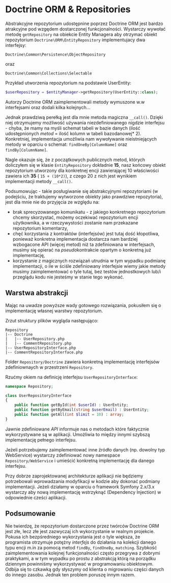 # Doctrine ORM & Repositories

Abstrakcyjne repozytorium udostępnine poprzez Doctrine ORM jest bardzo atrakcyjne pod wzgędem dostarczonej funkcjonalności. Wystarczy wywołać metodę ```getRepository``` na obiekcie Entity Managera aby otrzymać obiekt repozytorium ```Doctrine\ORM\EntityRepository``` implementujacy dwa interfejsy:

```
Doctrine\Common\Persistence\ObjectRepository
```

oraz

```
Doctrine\Common\Collections\Selectable
```

Przykład utworzenia repozytorium na podstawie UserEntity:

```php
$userRepository = $entityManager->getRepository(UserEntity::class);
```

Autorzy Doctrine ORM zaimplementowali metody wymuszone w.w interfejsami oraz dodali kilka kolejnych...

Jednak prawdziwą perełką jest dla mnie metoda magiczna ```__call()```. Dzięki niej otrzymujemy możliwość używania niezdefiniowanego nigdzie interfejsu - chyba, że mamy na myśli schemat tabeli w bazie danych (ilość udostępnionych *metod* = ilość kolumn w tabeli bazodanowej* 2).
Konkretniej, implementacja umożliwia nam wywoływanie nieistniejących metody w oparciu o schemat: ```findOneBy[ColumnName]``` oraz ```findBy[ColumnName]```.

Nagle okazuje się, że z początkowych publicznych metod, których doliczyłem się w klasie ```EntityRepository``` dokładnie **15**, nasz końcowy obiekt repozytorium utworzony dla konkretnej encji zawierającej 10 właściwości zawiera ich **35** ( ```15 + (10*2)```), z czego 20 z nich jest wynikiem implementacji metody ```__call()```.

Podsumowując - takie posługiwanie się abstrakcyjnymi repozytoriami (w podejściu, że traktujemy wytworzone obiekty jako prawdziwe repozytoria), jest dla mnie nie do przyjęcia ze względu na:

- brak sprecyzowanego komunikatu - z jakiego konkretnego repozytorium chcemy skorzystać, możemy oczekiwać repozytorium encji użytkownika, a w rzeczywystości zostanie nam przekazane repozytorium komentarzy,
- chęć korzystania z kontraktów (interfejsów) jest tutaj dość kłopotliwa, ponieważ konkretna implementacja dostarcza nam bardziej wzbogacone API (więcej metod) niż ta zdefiniowana w interfejsach, musimy się opierać na *pseudo*kontrakcie opartym o konkretną już implementację,
- korzystanie z magicznych rozwiązań utrudnia w tym wypadku podmianę implementacji, o ile w ściśle zdefiniowany interfejsie wiemy jakie metody musimy zaimplementować o tyle tutaj, bez testów jednostkowych lub/i przeglądu kodu nie jesteśmy w stanie tego wykonać.

## Warstwa abstrakcji

Mając na uwadze powyższe wady gotowego rozwiązania, pokusiłem się o implementację własnej warstwy repozytorium.

Zrzut struktury plików wygląda następująco:

```
Repository
|-- Doctrine
|   |-- UserRepository.php
|   |-- CommentRepository.php
|-- UserRepositoryInterface.php
|-- CommentRepositoryInterface.php
```

Folder ```Repository/Doctrine``` zawiera konkretną implementację interfejsów zdefiniownaych w przestrzeni ```Repository```.

Rzućmy okiem na definicję interfejsu ```UserRepositoryInterface```:

```php
namespace Repository;

class UserRepositoryInterface
{
    public function getById(int $userId) : UserEntity;
    public function getByEmail(string $userEmail) : UserEntity;
    public function getAll(int $limit = 10) : array;
}
```

Jawnie zdefiniowane *API* informuje nas o metodach które faktycznie wykorzystywane są w aplikacji. Umożliwia to między innymi szybszą implementację pełnego interfejsu.

Jeżeli potrzebujemy zaimplementować inne źródło danych (np. dowolny typ WebService) wystarczy zdefiniować nowy namespace ```Repository/WebService``` i umieścić konkretną implementację dla danego interfejsu.

Przy dobrze zaprojektowanej architekturze aplikacji nie będziemy potrzebowali wprowadzania modyfikacji w kodzie aby dokonać podmiany implementacji. Jeżeli działamy w oparciu o framework Symfony 2.x/3.x wystarczy aby nową implementację wstrzyknąć (Dependency Injection) w odpowiednie cześci aplikacji.

## Podsumowanie

Nie twierdzę, że repozytorium dostarczone przez twórców Doctrine ORM jest złe, lecz złe jest zazwyczaj ich wykorzystanie w realnym projekcie. Pokusa ich bezpśredniego wykorzystania jest o tyle większa, że programista otrzymuje potężny *interfejs* do działania na kolekcji danego typu encji m.in za pomocą metod ```findBy```, ```findOneBy```, ```matching```. Szybkość zaimplementowania kolejnej funkcjonalności często przegrywa z dobrymi praktykami, a w tym wypadku po prostu z abstrakcją którą na porządku dziennym powinniśmy wykorzystywać w programowaniu obiektowym. Odbija się to czkawką gdy słyszymy od klienta o migrowaniu części danych do innego zasobu. Jednak ten problem poruszę innym razem. 